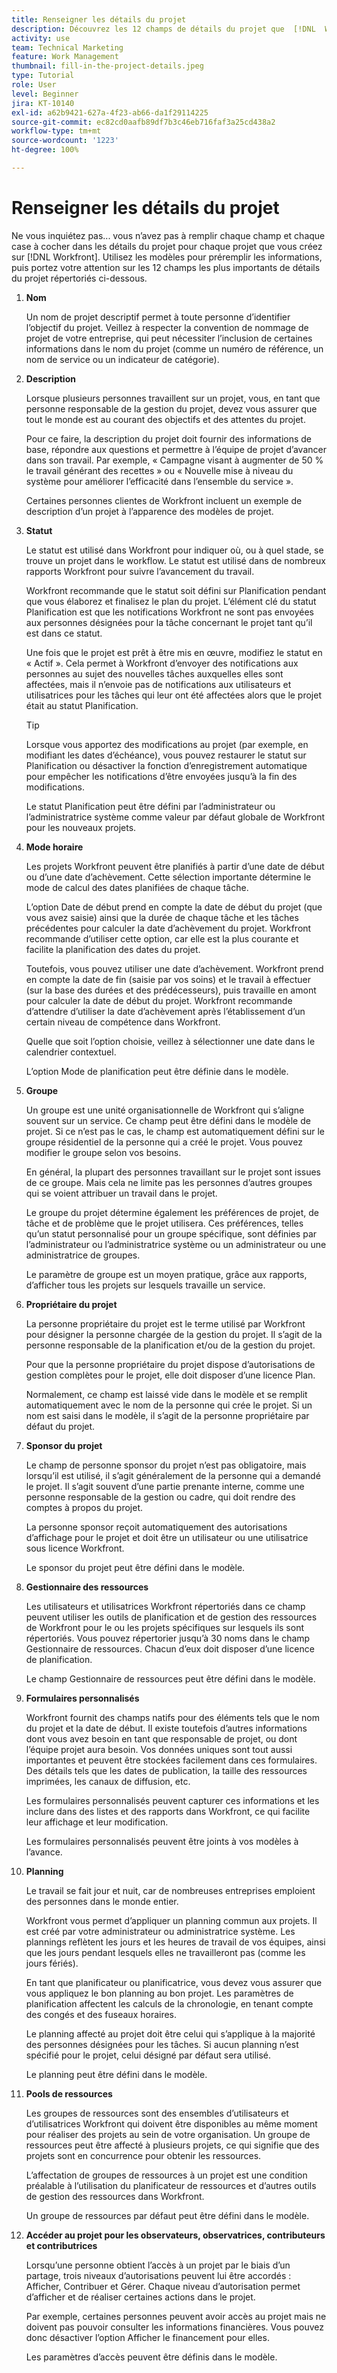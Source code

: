 ```yaml
---
title: Renseigner les détails du projet
description: Découvrez les 12 champs de détails du projet que  [!DNL  Workfront]  vous recommande de renseigner lors de la création d’un projet.
activity: use
team: Technical Marketing
feature: Work Management
thumbnail: fill-in-the-project-details.jpeg
type: Tutorial
role: User
level: Beginner
jira: KT-10140
exl-id: a62b9421-627a-4f23-ab66-da1f29114225
source-git-commit: ec82cd0aafb89df7b3c46eb716faf3a25cd438a2
workflow-type: tm+mt
source-wordcount: '1223'
ht-degree: 100%

---
```


# Renseigner les détails du projet

Ne vous inquiétez pas... vous n’avez pas à remplir chaque champ et chaque case à cocher dans les détails du projet pour chaque projet que vous créez sur [!DNL  Workfront]. Utilisez les modèles pour préremplir les informations, puis portez votre attention sur les 12 champs les plus importants de détails du projet répertoriés ci-dessous.

1. **Nom**

   Un nom de projet descriptif permet à toute personne d’identifier l’objectif du projet. Veillez à respecter la convention de nommage de projet de votre entreprise, qui peut nécessiter l’inclusion de certaines informations dans le nom du projet (comme un numéro de référence, un nom de service ou un indicateur de catégorie).


1. **Description**

   Lorsque plusieurs personnes travaillent sur un projet, vous, en tant que personne responsable de la gestion du projet, devez vous assurer que tout le monde est au courant des objectifs et des attentes du projet.

   Pour ce faire, la description du projet doit fournir des informations de base, répondre aux questions et permettre à l’équipe de projet d’avancer dans son travail. Par exemple, « Campagne visant à augmenter de 50 % le travail générant des recettes » ou « Nouvelle mise à niveau du système pour améliorer l’efficacité dans l’ensemble du service ».

   Certaines personnes clientes de Workfront incluent un exemple de description d’un projet à l’apparence des modèles de projet.

1. **Statut**

   Le statut est utilisé dans Workfront pour indiquer où, ou à quel stade, se trouve un projet dans le workflow. Le statut est utilisé dans de nombreux rapports Workfront pour suivre l’avancement du travail.

   Workfront recommande que le statut soit défini sur Planification pendant que vous élaborez et finalisez le plan du projet. L’élément clé du statut Planification est que les notifications Workfront ne sont pas envoyées aux personnes désignées pour la tâche concernant le projet tant qu’il est dans ce statut.

   Une fois que le projet est prêt à être mis en œuvre, modifiez le statut en « Actif ». Cela permet à Workfront d’envoyer des notifications aux personnes au sujet des nouvelles tâches auxquelles elles sont affectées, mais il n’envoie pas de notifications aux utilisateurs et utilisatrices pour les tâches qui leur ont été affectées alors que le projet était au statut Planification.

   >[!TIP]
   >
   >  Lorsque vous apportez des modifications au projet (par exemple, en modifiant les dates d’échéance), vous pouvez restaurer le statut sur Planification ou désactiver la fonction d’enregistrement automatique pour empêcher les notifications d’être envoyées jusqu’à la fin des modifications.

   Le statut Planification peut être défini par l’administrateur ou l’administratrice système comme valeur par défaut globale de Workfront pour les nouveaux projets.

1. **Mode horaire**

   Les projets Workfront peuvent être planifiés à partir d’une date de début ou d’une date d’achèvement. Cette sélection importante détermine le mode de calcul des dates planifiées de chaque tâche.

   L’option Date de début prend en compte la date de début du projet (que vous avez saisie) ainsi que la durée de chaque tâche et les tâches précédentes pour calculer la date d’achèvement du projet. Workfront recommande d’utiliser cette option, car elle est la plus courante et facilite la planification des dates du projet.

   Toutefois, vous pouvez utiliser une date d’achèvement. Workfront prend en compte la date de fin (saisie par vos soins) et le travail à effectuer (sur la base des durées et des prédécesseurs), puis travaille en amont pour calculer la date de début du projet. Workfront recommande d’attendre d’utiliser la date d’achèvement après l’établissement d’un certain niveau de compétence dans Workfront.

   Quelle que soit l’option choisie, veillez à sélectionner une date dans le calendrier contextuel.

   L’option Mode de planification peut être définie dans le modèle.

1. **Groupe**

   Un groupe est une unité organisationnelle de Workfront qui s’aligne souvent sur un service. Ce champ peut être défini dans le modèle de projet. Si ce n’est pas le cas, le champ est automatiquement défini sur le groupe résidentiel de la personne qui a créé le projet. Vous pouvez modifier le groupe selon vos besoins.

   En général, la plupart des personnes travaillant sur le projet sont issues de ce groupe. Mais cela ne limite pas les personnes d’autres groupes qui se voient attribuer un travail dans le projet.

   Le groupe du projet détermine également les préférences de projet, de tâche et de problème que le projet utilisera. Ces préférences, telles qu’un statut personnalisé pour un groupe spécifique, sont définies par l’administrateur ou l’administratrice système ou un administrateur ou une administratrice de groupes.

   Le paramètre de groupe est un moyen pratique, grâce aux rapports, d’afficher tous les projets sur lesquels travaille un service.

1. **Propriétaire du projet**

   La personne propriétaire du projet est le terme utilisé par Workfront pour désigner la personne chargée de la gestion du projet. Il s’agit de la personne responsable de la planification et/ou de la gestion du projet.

   Pour que la personne propriétaire du projet dispose d’autorisations de gestion complètes pour le projet, elle doit disposer d’une licence Plan.

   Normalement, ce champ est laissé vide dans le modèle et se remplit automatiquement avec le nom de la personne qui crée le projet. Si un nom est saisi dans le modèle, il s’agit de la personne propriétaire par défaut du projet.

1. **Sponsor du projet**

   Le champ de personne sponsor du projet n’est pas obligatoire, mais lorsqu’il est utilisé, il s’agit généralement de la personne qui a demandé le projet. Il s’agit souvent d’une partie prenante interne, comme une personne responsable de la gestion ou cadre, qui doit rendre des comptes à propos du projet.

   La personne sponsor reçoit automatiquement des autorisations d’affichage pour le projet et doit être un utilisateur ou une utilisatrice sous licence Workfront.

   Le sponsor du projet peut être défini dans le modèle.

1. **Gestionnaire des ressources**

   Les utilisateurs et utilisatrices Workfront répertoriés dans ce champ peuvent utiliser les outils de planification et de gestion des ressources de Workfront pour le ou les projets spécifiques sur lesquels ils sont répertoriés. Vous pouvez répertorier jusqu’à 30 noms dans le champ Gestionnaire de ressources. Chacun d’eux doit disposer d’une licence de planification.

   Le champ Gestionnaire de ressources peut être défini dans le modèle.

1. **Formulaires personnalisés**

   Workfront fournit des champs natifs pour des éléments tels que le nom du projet et la date de début. Il existe toutefois d’autres informations dont vous avez besoin en tant que responsable de projet, ou dont l’équipe projet aura besoin. Vos données uniques sont tout aussi importantes et peuvent être stockées facilement dans ces formulaires. Des détails tels que les dates de publication, la taille des ressources imprimées, les canaux de diffusion, etc.

   Les formulaires personnalisés peuvent capturer ces informations et les inclure dans des listes et des rapports dans Workfront, ce qui facilite leur affichage et leur modification.

   Les formulaires personnalisés peuvent être joints à vos modèles à l’avance.

1. **Planning**

   Le travail se fait jour et nuit, car de nombreuses entreprises emploient des personnes dans le monde entier.

   Workfront vous permet d’appliquer un planning commun aux projets. Il est créé par votre administrateur ou administratrice système. Les plannings reflètent les jours et les heures de travail de vos équipes, ainsi que les jours pendant lesquels elles ne travailleront pas (comme les jours fériés).

   En tant que planificateur ou planificatrice, vous devez vous assurer que vous appliquez le bon planning au bon projet. Les paramètres de planification affectent les calculs de la chronologie, en tenant compte des congés et des fuseaux horaires.

   Le planning affecté au projet doit être celui qui s’applique à la majorité des personnes désignées pour les tâches. Si aucun planning n’est spécifié pour le projet, celui désigné par défaut sera utilisé.

   Le planning peut être défini dans le modèle.

1. **Pools de ressources**

   Les groupes de ressources sont des ensembles d’utilisateurs et d’utilisatrices Workfront qui doivent être disponibles au même moment pour réaliser des projets au sein de votre organisation. Un groupe de ressources peut être affecté à plusieurs projets, ce qui signifie que des projets sont en concurrence pour obtenir les ressources.

   L’affectation de groupes de ressources à un projet est une condition préalable à l’utilisation du planificateur de ressources et d’autres outils de gestion des ressources dans Workfront.

   Un groupe de ressources par défaut peut être défini dans le modèle.

1. **Accéder au projet pour les observateurs, observatrices, contributeurs et contributrices**

   Lorsqu’une personne obtient l’accès à un projet par le biais d’un partage, trois niveaux d’autorisations peuvent lui être accordés : Afficher, Contribuer et Gérer. Chaque niveau d’autorisation permet d’afficher et de réaliser certaines actions dans le projet.

   Par exemple, certaines personnes peuvent avoir accès au projet mais ne doivent pas pouvoir consulter les informations financières. Vous pouvez donc désactiver l’option Afficher le financement pour elles.

   Les paramètres d’accès peuvent être définis dans le modèle.
